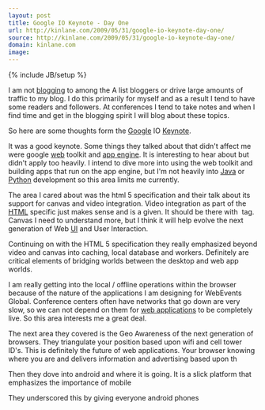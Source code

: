 ```yaml
---
layout: post
title: Google IO Keynote - Day One
url: http://kinlane.com/2009/05/31/google-io-keynote-day-one/
source: http://kinlane.com/2009/05/31/google-io-keynote-day-one/
domain: kinlane.com
image: 
---
```

{% include JB/setup %}<p>I am not <a class="zem_slink" title="Blog" rel="wikipedia" href="http://en.wikipedia.org/wiki/Blog">blogging</a> to among the A list bloggers or drive large amounts of traffic to my blog. I do this primarily for myself and as a result I tend to have some readers and followers. At conferences I tend to take notes and when I find time and get in the blogging spirit I will blog about these topics.<p></p>
So here are some thoughts form the <a class="zem_slink" title="Google" rel="homepage" href="http://google.com">Google</a> IO <a class="zem_slink" title="Keynote (presentation software)" rel="homepage" href="http://www.apple.com/iwork/keynote/">Keynote</a>.<p></p>
It was a good keynote. Some things they talked about that didn't affect me were google <a class="zem_slink" title="Web browser" rel="wikipedia" href="http://en.wikipedia.org/wiki/Web_browser">web</a> toolkit and <a class="zem_slink" title="Google App Engine" rel="homepage" href="http://code.google.com/appengine/">app engine</a>. It is interesting to hear about but didn't apply too heavily. I intend to dive more into using the web toolkit and building apps that run on the app engine, but I'm not heavily into <a class="zem_slink" title="Java (software platform)" rel="homepage" href="http://java.sun.com">Java</a> or <a class="zem_slink" title="Python (programming language)" rel="homepage" href="http://www.python.org/">Python</a> development so this area limits me currently.<p></p>
The area I cared about was the html 5 specification and their talk about its support for canvas and video integration. Video integration as part of the <a class="zem_slink" title="HTML" rel="wikipedia" href="http://en.wikipedia.org/wiki/HTML">HTML</a> specific just makes sense and is a given. It should be there with <img alt="" /> tag. Canvas I need to understand more, but I think it will help evolve the next generation of Web <a class="zem_slink" title="User interface" rel="wikipedia" href="http://en.wikipedia.org/wiki/User_interface">UI</a> and User Interaction.<p></p>
Continuing on with the HTML 5 specification they really emphasized beyond video and canvas into caching, local database and workers. Definitely are critical elements of bridging worlds between the desktop and web app worlds.<p></p>
I am really getting into the local / offline operations within the browser because of the nature of the applications I am designing for WebEvents Global. Conference centers often have networks that go down are very slow, so we can not depend on them for <a class="zem_slink" title="Web application" rel="wikipedia" href="http://en.wikipedia.org/wiki/Web_application">web applications</a> to be completely live. So this area interests me a great deal.<p></p>
The next area they covered is the Geo Awareness of the next generation of browsers. They triangulate your position based upon wifi and cell tower ID's. This is definitely the future of web applications. Your browser knowing where you are and delivers information and advertising based upon th<p></p>
Then they dove into android and where it is going. It is a slick platform that emphasizes the importance of mobile<p></p>
They underscored this by giving everyone android phones
</p>
